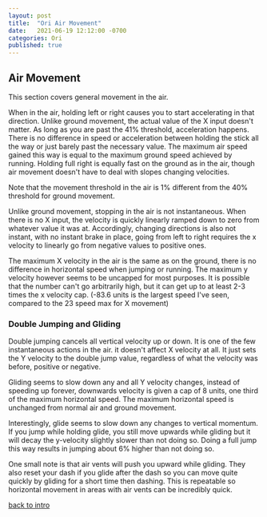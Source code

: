 ```yaml
---
layout: post
title:  "Ori Air Movement"
date:   2021-06-19 12:12:00 -0700
categories: Ori
published: true
---
```


## Air Movement

This section covers general movement in the air. 

When in the air, holding left or right causes you to start accelerating in that direction. Unlike ground movement, the actual value of the X input doesn't matter. As long as you are past the 41% threshold, acceleration happens. There is no difference in speed or acceleration between holding the stick all the way or just barely past the necessary value. The maximum air speed gained this way is equal to the maximum ground speed achieved by running. Holding full right is equally fast on the ground as in the air, though air movement doesn't have to deal with slopes changing velocities.

Note that the movement threshold in the air is 1% different from the 40% threshold for ground movement.

Unlike ground movement, stopping in the air is not instantaneous. When there is no X input, the velocity is quickly linearly ramped down to zero from whatever value it was at.
Accordingly, changing directions is also not instant, with no instant brake in place, going from left to right requires the x velocity to linearly go from negative values to positive ones.

The maximum X velocity in the air is the same as on the ground, there is no difference in horizontal speed when jumping or running. The maximum y velocity however seems to be uncapped for most purposes. It is possible that the number can't go arbitrarily high, but it can get up to at least 2-3 times the x velocity cap. (-83.6 units is the largest speed I've seen, compared to the 23 speed max for X movement)

### Double Jumping and Gliding

Double jumping cancels all vertical velocity up or down. It is one of the few instantaneous actions in the air. it doesn't affect X velocity at all. It just sets the Y velocity to the double jump value, regardless of what the velocity was before, positive or negative.

Gliding seems to slow down any and all Y velocity changes, instead of speeding up forever, downwards velocity is given a cap of 8 units, one third of the maximum horizontal speed. The maximum horizontal speed is unchanged from normal air and ground movement.

Interestingly, glide seems to slow down any changes to vertical momentum. If you jump while holding glide, you still move upwards while gliding but it will decay the y-velocity slightly slower than not doing so. Doing a full jump this way results in jumping about 6% higher than not doing so.

One small note is that air vents will push you upward while gliding. They also reset your dash if you glide after the dash so you can move quite quickly by gliding for a short time then dashing. This is repeatable so horizontal movement in areas with air vents can be incredibly quick.


[back to intro][intro]

[intro]:http://jxvd.games/Ori-Ground-Movement

